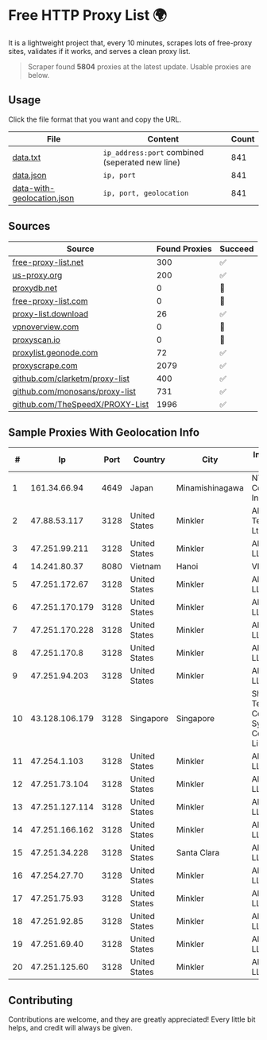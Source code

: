 
# Free HTTP Proxy List 🌍

It is a lightweight project that, every 10 minutes, scrapes lots of free-proxy sites, validates if it works, and serves a clean proxy list.


> Scraper found **5804** proxies at the latest update. Usable proxies are below.

## Usage

Click the file format that you want and copy the URL.


|File|Content|Count|
|----|-------|-----|
|[data.txt](https://raw.githubusercontent.com/themiralay/Proxy-List-World/master/data.txt)|`ip_address:port` combined (seperated new line)|841|
|[data.json](https://raw.githubusercontent.com/themiralay/Proxy-List-World/master/data.json)|`ip, port`|841|
|[data-with-geolocation.json](https://raw.githubusercontent.com/themiralay/Proxy-List-World/master/data-with-geolocation.json)|`ip, port, geolocation`|841|

## Sources

|Source|Found Proxies|Succeed|
|------|-------------|-------|
|[free-proxy-list.net](https://free-proxy-list.net)|300|✅|
|[us-proxy.org](https://www.us-proxy.org)|200|✅|
|[proxydb.net](http://proxydb.net)|0|🚫|
|[free-proxy-list.com](https://free-proxy-list.com/?page=&port=&type%5B%5D=http&type%5B%5D=https&up_time=0&search=Search)|0|🚫|
|[proxy-list.download](https://www.proxy-list.download/HTTP)|26|✅|
|[vpnoverview.com](https://vpnoverview.com/privacy/anonymous-browsing/free-proxy-servers)|0|🚫|
|[proxyscan.io](https://www.proxyscan.io)|0|🚫|
|[proxylist.geonode.com](https://proxylist.geonode.com/api/proxy-list?limit=300&page=1&sort_by=lastChecked&sort_type=desc&protocols=http,https)|72|✅|
|[proxyscrape.com](https://api.proxyscrape.com/v2/?request=displayproxies&protocol=http&timeout=10000&country=all&ssl=all&anonymity=all)|2079|✅|
|[github.com/clarketm/proxy-list](https://raw.githubusercontent.com/clarketm/proxy-list/master/proxy-list-raw.txt)|400|✅|
|[github.com/monosans/proxy-list](https://raw.githubusercontent.com/monosans/proxy-list/main/proxies/http.txt)|731|✅|
|[github.com/TheSpeedX/PROXY-List](https://raw.githubusercontent.com/TheSpeedX/PROXY-List/master/http.txt)|1996|✅|


## Sample Proxies With Geolocation Info

|#|Ip|Port|Country|City|Internet Service Provider|
|-|--|----|-------|----|-------------------------|
|1|161.34.66.94|4649|Japan|Minamishinagawa|NTT PC Communications, Inc.|
|2|47.88.53.117|3128|United States|Minkler|Alibaba (US) Technology Co., Ltd.|
|3|47.251.99.211|3128|United States|Minkler|Alibaba Cloud LLC|
|4|14.241.80.37|8080|Vietnam|Hanoi|VNPT|
|5|47.251.172.67|3128|United States|Minkler|Alibaba Cloud LLC|
|6|47.251.170.179|3128|United States|Minkler|Alibaba Cloud LLC|
|7|47.251.170.228|3128|United States|Minkler|Alibaba Cloud LLC|
|8|47.251.170.8|3128|United States|Minkler|Alibaba Cloud LLC|
|9|47.251.94.203|3128|United States|Minkler|Alibaba Cloud LLC|
|10|43.128.106.179|3128|Singapore|Singapore|Shenzhen Tencent Computer Systems Company Limited|
|11|47.254.1.103|3128|United States|Minkler|Alibaba Cloud LLC|
|12|47.251.73.104|3128|United States|Minkler|Alibaba Cloud LLC|
|13|47.251.127.114|3128|United States|Minkler|Alibaba Cloud LLC|
|14|47.251.166.162|3128|United States|Minkler|Alibaba Cloud LLC|
|15|47.251.34.228|3128|United States|Santa Clara|Alibaba Cloud LLC|
|16|47.254.27.70|3128|United States|Minkler|Alibaba Cloud LLC|
|17|47.251.75.93|3128|United States|Minkler|Alibaba Cloud LLC|
|18|47.251.92.85|3128|United States|Minkler|Alibaba Cloud LLC|
|19|47.251.69.40|3128|United States|Minkler|Alibaba Cloud LLC|
|20|47.251.125.60|3128|United States|Minkler|Alibaba Cloud LLC|



## Contributing

Contributions are welcome, and they are greatly appreciated! Every
little bit helps, and credit will always be given.

